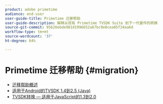 ```yaml
---
product: adobe primetime
audience: end-user
user-guide-title: Primetime 迁移帮助
user-guide-description: 解释从现有 Primetime TVSDK Suite 到下一代套件的转换和迁移流程。
source-git-commit: 95626ebde981d1996652a67bc9e0cea05f24aa6d
workflow-type: tm+mt
source-wordcount: '37'
ht-degree: 64%

---
```



# Primetime 迁移帮助 {#migration}

+ [迁移帮助概述](home.md)
+ [适用于Android的TVSDK 1.4到2.5 (Java)](tvsdk-14-25-android.md)
+ [TVSDK转换 — 适用于JavaScript的1.3到2.0](tvsdk-13-to-20-for-javascript.md)
